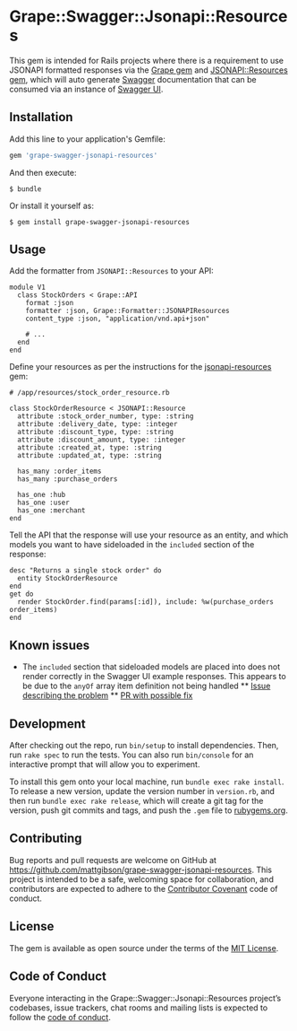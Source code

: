 # Grape::Swagger::Jsonapi::Resources

This gem is intended for Rails projects where there is a requirement to use JSONAPI formatted responses via the 
[Grape gem](https://github.com/ruby-grape/grape) and [JSONAPI::Resources gem](https://github.com/cerebris/jsonapi-resources),
which will 
auto generate [Swagger](https://swagger.io/) documentation that can be consumed via an instance of [Swagger UI](https://swagger.io/swagger-ui/).

## Installation

Add this line to your application's Gemfile:

```ruby
gem 'grape-swagger-jsonapi-resources'
```

And then execute:

    $ bundle

Or install it yourself as:

    $ gem install grape-swagger-jsonapi-resources

## Usage

Add the formatter from `JSONAPI::Resources` to your API:

```
module V1
  class StockOrders < Grape::API
    format :json
    formatter :json, Grape::Formatter::JSONAPIResources
    content_type :json, "application/vnd.api+json"
    
    # ...
  end
end
```

Define your resources as per the instructions for the [jsonapi-resources](https://github.com/cerebris/jsonapi-resources) gem:

```
# /app/resources/stock_order_resource.rb

class StockOrderResource < JSONAPI::Resource
  attribute :stock_order_number, type: :string
  attribute :delivery_date, type: :integer
  attribute :discount_type, type: :string
  attribute :discount_amount, type: :integer
  attribute :created_at, type: :string
  attribute :updated_at, type: :string

  has_many :order_items
  has_many :purchase_orders

  has_one :hub
  has_one :user
  has_one :merchant
end

```

Tell the API that the response will use your resource as an entity, and which models you want to have sideloaded in the
`included` section of the response:

```
desc "Returns a single stock order" do
  entity StockOrderResource
end
get do
  render StockOrder.find(params[:id]), include: %w(purchase_orders order_items)
end
```

## Known issues

* The `included` section that sideloaded models are placed into does not render correctly in the Swagger UI example 
responses. This appears to be due to the `anyOf` array item definition not being handled
** [Issue describing the problem](https://github.com/swagger-api/swagger-ui/issues/3859)
** [PR with possible fix](https://github.com/swagger-api/swagger-ui/pull/4136)


## Development

After checking out the repo, run `bin/setup` to install dependencies. Then, run `rake spec` to run the tests. You can also run `bin/console` for an interactive prompt that will allow you to experiment.

To install this gem onto your local machine, run `bundle exec rake install`. To release a new version, update the version number in `version.rb`, and then run `bundle exec rake release`, which will create a git tag for the version, push git commits and tags, and push the `.gem` file to [rubygems.org](https://rubygems.org).

## Contributing

Bug reports and pull requests are welcome on GitHub at https://github.com/mattgibson/grape-swagger-jsonapi-resources. This project is intended to be a safe, welcoming space for collaboration, and contributors are expected to adhere to the [Contributor Covenant](http://contributor-covenant.org) code of conduct.

## License

The gem is available as open source under the terms of the [MIT License](https://opensource.org/licenses/MIT).

## Code of Conduct

Everyone interacting in the Grape::Swagger::Jsonapi::Resources project’s codebases, issue trackers, chat rooms and mailing lists is expected to follow the [code of conduct](https://github.com/mattgibson/grape-swagger-jsonapi-resources/blob/master/CODE_OF_CONDUCT.md).
